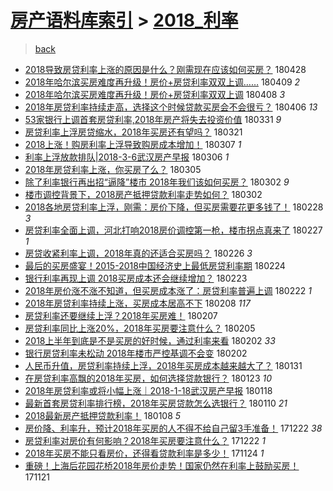 [房产语料库索引](../../README.md)  > [2018_利率](2018_利率.md)
====
> [back](../README.md)

- [2018导致房贷利率上涨的原因是什么？刚需现在应该如何买房？](http://jkwz.applinzi.com/ittc/7097027615099716618.html#2018%E5%AF%BC%E8%87%B4%E6%88%BF%E8%B4%B7%E5%88%A9%E7%8E%87%E4%B8%8A%E6%B6%A8%E7%9A%84%E5%8E%9F%E5%9B%A0%E6%98%AF%E4%BB%80%E4%B9%88%EF%BC%9F%E5%88%9A%E9%9C%80%E7%8E%B0%E5%9C%A8%E5%BA%94%E8%AF%A5%E5%A6%82%E4%BD%95%E4%B9%B0%E6%88%BF%EF%BC%9F) 180428  
- [2018年哈尔滨买房难度再升级！房价+房贷利率双双上调……](http://jkwz.applinzi.com/ittc/7090036499179635729.html#2018%E5%B9%B4%E5%93%88%E5%B0%94%E6%BB%A8%E4%B9%B0%E6%88%BF%E9%9A%BE%E5%BA%A6%E5%86%8D%E5%8D%87%E7%BA%A7%EF%BC%81%E6%88%BF%E4%BB%B7%2B%E6%88%BF%E8%B4%B7%E5%88%A9%E7%8E%87%E5%8F%8C%E5%8F%8C%E4%B8%8A%E8%B0%83%E2%80%A6%E2%80%A6) 180409 *2* 
- [2018年哈尔滨买房难度再升级！房价+房贷利率双双上调](http://jkwz.applinzi.com/ittc/7089651230739792902.html#2018%E5%B9%B4%E5%93%88%E5%B0%94%E6%BB%A8%E4%B9%B0%E6%88%BF%E9%9A%BE%E5%BA%A6%E5%86%8D%E5%8D%87%E7%BA%A7%EF%BC%81%E6%88%BF%E4%BB%B7%2B%E6%88%BF%E8%B4%B7%E5%88%A9%E7%8E%87%E5%8F%8C%E5%8F%8C%E4%B8%8A%E8%B0%83) 180408 *3* 
- [2018年房贷利率持续走高，选择这个时候贷款买房会不会很亏？](http://jkwz.applinzi.com/ittc/7088919416702239750.html#2018%E5%B9%B4%E6%88%BF%E8%B4%B7%E5%88%A9%E7%8E%87%E6%8C%81%E7%BB%AD%E8%B5%B0%E9%AB%98%EF%BC%8C%E9%80%89%E6%8B%A9%E8%BF%99%E4%B8%AA%E6%97%B6%E5%80%99%E8%B4%B7%E6%AC%BE%E4%B9%B0%E6%88%BF%E4%BC%9A%E4%B8%8D%E4%BC%9A%E5%BE%88%E4%BA%8F%EF%BC%9F) 180406 *13* 
- [53家银行上调首套房贷利率,2018年房产将失去投资价值](http://jkwz.applinzi.com/ittc/7086703475906053131.html#53%E5%AE%B6%E9%93%B6%E8%A1%8C%E4%B8%8A%E8%B0%83%E9%A6%96%E5%A5%97%E6%88%BF%E8%B4%B7%E5%88%A9%E7%8E%87%2C2018%E5%B9%B4%E6%88%BF%E4%BA%A7%E5%B0%86%E5%A4%B1%E5%8E%BB%E6%8A%95%E8%B5%84%E4%BB%B7%E5%80%BC) 180331 *9* 
- [房贷利率上浮房贷缩水，2018年买房还有望吗？](http://jkwz.applinzi.com/ittc/7082907752261485584.html#%E6%88%BF%E8%B4%B7%E5%88%A9%E7%8E%87%E4%B8%8A%E6%B5%AE%E6%88%BF%E8%B4%B7%E7%BC%A9%E6%B0%B4%EF%BC%8C2018%E5%B9%B4%E4%B9%B0%E6%88%BF%E8%BF%98%E6%9C%89%E6%9C%9B%E5%90%97%EF%BC%9F) 180321  
- [2018上涨！购房利率上浮导致购房成本增加！](http://jkwz.applinzi.com/ittc/7077414851800728592.html#2018%E4%B8%8A%E6%B6%A8%EF%BC%81%E8%B4%AD%E6%88%BF%E5%88%A9%E7%8E%87%E4%B8%8A%E6%B5%AE%E5%AF%BC%E8%87%B4%E8%B4%AD%E6%88%BF%E6%88%90%E6%9C%AC%E5%A2%9E%E5%8A%A0%EF%BC%81) 180307 *1* 
- [利率上浮放款排队|2018-3-6武汉房产早报](http://jkwz.applinzi.com/ittc/7077275755732272138.html#%E5%88%A9%E7%8E%87%E4%B8%8A%E6%B5%AE%E6%94%BE%E6%AC%BE%E6%8E%92%E9%98%9F%7C2018-3-6%E6%AD%A6%E6%B1%89%E6%88%BF%E4%BA%A7%E6%97%A9%E6%8A%A5) 180306 *1* 
- [2018年房贷利率上涨，你买房了么？](http://jkwz.applinzi.com/ittc/7077126211920987142.html#2018%E5%B9%B4%E6%88%BF%E8%B4%B7%E5%88%A9%E7%8E%87%E4%B8%8A%E6%B6%A8%EF%BC%8C%E4%BD%A0%E4%B9%B0%E6%88%BF%E4%BA%86%E4%B9%88%EF%BC%9F) 180305  
- [除了利率银行再出招“逼降”楼市 2018年我们该如何买房？](http://jkwz.applinzi.com/ittc/7075932972761220113.html#%E9%99%A4%E4%BA%86%E5%88%A9%E7%8E%87%E9%93%B6%E8%A1%8C%E5%86%8D%E5%87%BA%E6%8B%9B%E2%80%9C%E9%80%BC%E9%99%8D%E2%80%9D%E6%A5%BC%E5%B8%82+2018%E5%B9%B4%E6%88%91%E4%BB%AC%E8%AF%A5%E5%A6%82%E4%BD%95%E4%B9%B0%E6%88%BF%EF%BC%9F) 180302 *9* 
- [楼市调控背景下，2018房产抵押贷款利率走势如何？](http://jkwz.applinzi.com/ittc/7075909007569323025.html#%E6%A5%BC%E5%B8%82%E8%B0%83%E6%8E%A7%E8%83%8C%E6%99%AF%E4%B8%8B%EF%BC%8C2018%E6%88%BF%E4%BA%A7%E6%8A%B5%E6%8A%BC%E8%B4%B7%E6%AC%BE%E5%88%A9%E7%8E%87%E8%B5%B0%E5%8A%BF%E5%A6%82%E4%BD%95%EF%BC%9F) 180302  
- [2018各地房贷利率上浮，刚需：房价下降，但买房需要花更多钱了！](http://jkwz.applinzi.com/ittc/7075097284037837840.html#2018%E5%90%84%E5%9C%B0%E6%88%BF%E8%B4%B7%E5%88%A9%E7%8E%87%E4%B8%8A%E6%B5%AE%EF%BC%8C%E5%88%9A%E9%9C%80%EF%BC%9A%E6%88%BF%E4%BB%B7%E4%B8%8B%E9%99%8D%EF%BC%8C%E4%BD%86%E4%B9%B0%E6%88%BF%E9%9C%80%E8%A6%81%E8%8A%B1%E6%9B%B4%E5%A4%9A%E9%92%B1%E4%BA%86%EF%BC%81) 180228 *3* 
- [房贷利率全面上调，河北打响2018房价调控第一枪，楼市拐点真来了](http://jkwz.applinzi.com/ittc/7074851711770690571.html#%E6%88%BF%E8%B4%B7%E5%88%A9%E7%8E%87%E5%85%A8%E9%9D%A2%E4%B8%8A%E8%B0%83%EF%BC%8C%E6%B2%B3%E5%8C%97%E6%89%93%E5%93%8D2018%E6%88%BF%E4%BB%B7%E8%B0%83%E6%8E%A7%E7%AC%AC%E4%B8%80%E6%9E%AA%EF%BC%8C%E6%A5%BC%E5%B8%82%E6%8B%90%E7%82%B9%E7%9C%9F%E6%9D%A5%E4%BA%86) 180227 *1* 
- [房贷收紧利率上调，2018年真的还适合买房吗？](http://jkwz.applinzi.com/ittc/7074313712192455691.html#%E6%88%BF%E8%B4%B7%E6%94%B6%E7%B4%A7%E5%88%A9%E7%8E%87%E4%B8%8A%E8%B0%83%EF%BC%8C2018%E5%B9%B4%E7%9C%9F%E7%9A%84%E8%BF%98%E9%80%82%E5%90%88%E4%B9%B0%E6%88%BF%E5%90%97%EF%BC%9F) 180226 *3* 
- [最后的买房盛宴！2015-2018中国经济史上最低房贷利率期](http://jkwz.applinzi.com/ittc/7073692682067379210.html#%E6%9C%80%E5%90%8E%E7%9A%84%E4%B9%B0%E6%88%BF%E7%9B%9B%E5%AE%B4%EF%BC%812015-2018%E4%B8%AD%E5%9B%BD%E7%BB%8F%E6%B5%8E%E5%8F%B2%E4%B8%8A%E6%9C%80%E4%BD%8E%E6%88%BF%E8%B4%B7%E5%88%A9%E7%8E%87%E6%9C%9F) 180224  
- [银行利率再现上调 2018买房成本还会继续增加？](http://jkwz.applinzi.com/ittc/7073331752355759120.html#%E9%93%B6%E8%A1%8C%E5%88%A9%E7%8E%87%E5%86%8D%E7%8E%B0%E4%B8%8A%E8%B0%83+2018%E4%B9%B0%E6%88%BF%E6%88%90%E6%9C%AC%E8%BF%98%E4%BC%9A%E7%BB%A7%E7%BB%AD%E5%A2%9E%E5%8A%A0%EF%BC%9F) 180223  
- [2018年房价涨不涨不知道，但买房成本涨了：房贷利率普遍上调](http://jkwz.applinzi.com/ittc/7072667548531557382.html#2018%E5%B9%B4%E6%88%BF%E4%BB%B7%E6%B6%A8%E4%B8%8D%E6%B6%A8%E4%B8%8D%E7%9F%A5%E9%81%93%EF%BC%8C%E4%BD%86%E4%B9%B0%E6%88%BF%E6%88%90%E6%9C%AC%E6%B6%A8%E4%BA%86%EF%BC%9A%E6%88%BF%E8%B4%B7%E5%88%A9%E7%8E%87%E6%99%AE%E9%81%8D%E4%B8%8A%E8%B0%83) 180222 *1* 
- [2018年房贷利率持续上涨，买房成本居高不下](http://jkwz.applinzi.com/ittc/7067822928714794000.html#2018%E5%B9%B4%E6%88%BF%E8%B4%B7%E5%88%A9%E7%8E%87%E6%8C%81%E7%BB%AD%E4%B8%8A%E6%B6%A8%EF%BC%8C%E4%B9%B0%E6%88%BF%E6%88%90%E6%9C%AC%E5%B1%85%E9%AB%98%E4%B8%8D%E4%B8%8B) 180208 *117* 
- [房贷利率还要继续上浮？2018年买房难！](http://jkwz.applinzi.com/ittc/7067286396274738183.html#%E6%88%BF%E8%B4%B7%E5%88%A9%E7%8E%87%E8%BF%98%E8%A6%81%E7%BB%A7%E7%BB%AD%E4%B8%8A%E6%B5%AE%EF%BC%9F2018%E5%B9%B4%E4%B9%B0%E6%88%BF%E9%9A%BE%EF%BC%81) 180207  
- [房贷利率同比上涨20%，2018年买房要注意什么？](http://jkwz.applinzi.com/ittc/7066665481308488711.html#%E6%88%BF%E8%B4%B7%E5%88%A9%E7%8E%87%E5%90%8C%E6%AF%94%E4%B8%8A%E6%B6%A820%25%EF%BC%8C2018%E5%B9%B4%E4%B9%B0%E6%88%BF%E8%A6%81%E6%B3%A8%E6%84%8F%E4%BB%80%E4%B9%88%EF%BC%9F) 180205  
- [2018上半年到底是不是买房的好时候，通过利率来看](http://jkwz.applinzi.com/ittc/7065595648995230730.html#2018%E4%B8%8A%E5%8D%8A%E5%B9%B4%E5%88%B0%E5%BA%95%E6%98%AF%E4%B8%8D%E6%98%AF%E4%B9%B0%E6%88%BF%E7%9A%84%E5%A5%BD%E6%97%B6%E5%80%99%EF%BC%8C%E9%80%9A%E8%BF%87%E5%88%A9%E7%8E%87%E6%9D%A5%E7%9C%8B) 180202 *33* 
- [银行房贷利率未松动 2018年楼市严控基调不会变](http://jkwz.applinzi.com/ittc/7065542989588202503.html#%E9%93%B6%E8%A1%8C%E6%88%BF%E8%B4%B7%E5%88%A9%E7%8E%87%E6%9C%AA%E6%9D%BE%E5%8A%A8+2018%E5%B9%B4%E6%A5%BC%E5%B8%82%E4%B8%A5%E6%8E%A7%E5%9F%BA%E8%B0%83%E4%B8%8D%E4%BC%9A%E5%8F%98) 180202  
- [人民币升值，房贷利率持续上浮，2018年买房成本越来越大了？](http://jkwz.applinzi.com/ittc/7064881194968024081.html#%E4%BA%BA%E6%B0%91%E5%B8%81%E5%8D%87%E5%80%BC%EF%BC%8C%E6%88%BF%E8%B4%B7%E5%88%A9%E7%8E%87%E6%8C%81%E7%BB%AD%E4%B8%8A%E6%B5%AE%EF%BC%8C2018%E5%B9%B4%E4%B9%B0%E6%88%BF%E6%88%90%E6%9C%AC%E8%B6%8A%E6%9D%A5%E8%B6%8A%E5%A4%A7%E4%BA%86%EF%BC%9F) 180131  
- [在房贷利率高飘的2018年买房，如何选择贷款银行？](http://jkwz.applinzi.com/ittc/7061866163410043911.html#%E5%9C%A8%E6%88%BF%E8%B4%B7%E5%88%A9%E7%8E%87%E9%AB%98%E9%A3%98%E7%9A%842018%E5%B9%B4%E4%B9%B0%E6%88%BF%EF%BC%8C%E5%A6%82%E4%BD%95%E9%80%89%E6%8B%A9%E8%B4%B7%E6%AC%BE%E9%93%B6%E8%A1%8C%EF%BC%9F) 180123 *10* 
- [2018年房贷利率或将小幅上涨｜2018-1-18武汉房产早报](http://jkwz.applinzi.com/ittc/7059833188350690310.html#2018%E5%B9%B4%E6%88%BF%E8%B4%B7%E5%88%A9%E7%8E%87%E6%88%96%E5%B0%86%E5%B0%8F%E5%B9%85%E4%B8%8A%E6%B6%A8%EF%BD%9C2018-1-18%E6%AD%A6%E6%B1%89%E6%88%BF%E4%BA%A7%E6%97%A9%E6%8A%A5) 180118  
- [最新首套房贷利率排行榜，2018年买房贷款怎么选银行？](http://jkwz.applinzi.com/ittc/7057013964695667729.html#%E6%9C%80%E6%96%B0%E9%A6%96%E5%A5%97%E6%88%BF%E8%B4%B7%E5%88%A9%E7%8E%87%E6%8E%92%E8%A1%8C%E6%A6%9C%EF%BC%8C2018%E5%B9%B4%E4%B9%B0%E6%88%BF%E8%B4%B7%E6%AC%BE%E6%80%8E%E4%B9%88%E9%80%89%E9%93%B6%E8%A1%8C%EF%BC%9F) 180110 *21* 
- [2018最新房产抵押贷款利率！](http://jkwz.applinzi.com/ittc/7056155340846924816.html#2018%E6%9C%80%E6%96%B0%E6%88%BF%E4%BA%A7%E6%8A%B5%E6%8A%BC%E8%B4%B7%E6%AC%BE%E5%88%A9%E7%8E%87%EF%BC%81) 180108 *5* 
- [房价降、利率升，预计2018年买房的人不得不给自己留3手准备！](http://jkwz.applinzi.com/ittc/7049940933833917456.html#%E6%88%BF%E4%BB%B7%E9%99%8D%E3%80%81%E5%88%A9%E7%8E%87%E5%8D%87%EF%BC%8C%E9%A2%84%E8%AE%A12018%E5%B9%B4%E4%B9%B0%E6%88%BF%E7%9A%84%E4%BA%BA%E4%B8%8D%E5%BE%97%E4%B8%8D%E7%BB%99%E8%87%AA%E5%B7%B1%E7%95%993%E6%89%8B%E5%87%86%E5%A4%87%EF%BC%81) 171222 *38* 
- [房贷利率对房价有何影响？2018年买房要注意什么？](http://jkwz.applinzi.com/ittc/7049926803076940817.html#%E6%88%BF%E8%B4%B7%E5%88%A9%E7%8E%87%E5%AF%B9%E6%88%BF%E4%BB%B7%E6%9C%89%E4%BD%95%E5%BD%B1%E5%93%8D%EF%BC%9F2018%E5%B9%B4%E4%B9%B0%E6%88%BF%E8%A6%81%E6%B3%A8%E6%84%8F%E4%BB%80%E4%B9%88%EF%BC%9F) 171222 *1* 
- [2018年买房不能只看房价，还得看贷款利率是多少！](http://jkwz.applinzi.com/ittc/7039580432771843089.html#2018%E5%B9%B4%E4%B9%B0%E6%88%BF%E4%B8%8D%E8%83%BD%E5%8F%AA%E7%9C%8B%E6%88%BF%E4%BB%B7%EF%BC%8C%E8%BF%98%E5%BE%97%E7%9C%8B%E8%B4%B7%E6%AC%BE%E5%88%A9%E7%8E%87%E6%98%AF%E5%A4%9A%E5%B0%91%EF%BC%81) 171124 *1* 
- [重磅！上海后花园花桥2018年房价走势！国家仍然在利率上鼓励买房！](http://jkwz.applinzi.com/ittc/7038417444304061457.html#%E9%87%8D%E7%A3%85%EF%BC%81%E4%B8%8A%E6%B5%B7%E5%90%8E%E8%8A%B1%E5%9B%AD%E8%8A%B1%E6%A1%A52018%E5%B9%B4%E6%88%BF%E4%BB%B7%E8%B5%B0%E5%8A%BF%EF%BC%81%E5%9B%BD%E5%AE%B6%E4%BB%8D%E7%84%B6%E5%9C%A8%E5%88%A9%E7%8E%87%E4%B8%8A%E9%BC%93%E5%8A%B1%E4%B9%B0%E6%88%BF%EF%BC%81) 171121  
